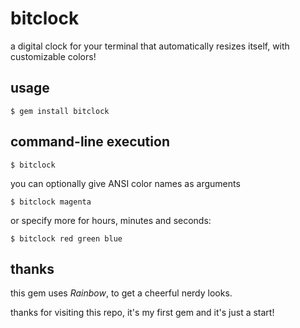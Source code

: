 # bitclock
a digital clock for your terminal that automatically resizes itself, with customizable colors!

## usage
```
$ gem install bitclock
```

## command-line execution
```
$ bitclock
```
you can optionally give ANSI color names as arguments
```
$ bitclock magenta
```
or specify more for hours, minutes and seconds:
```
$ bitclock red green blue
```

## thanks
this gem uses *Rainbow*, to get a cheerful nerdy looks.

thanks for visiting this repo, it's my first gem and it's just a start!

